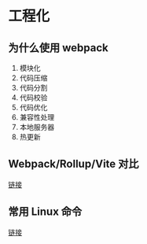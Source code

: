 # 工程化

## 为什么使用 webpack

1. 模块化
2. 代码压缩
3. 代码分割
4. 代码校验
5. 代码优化
6. 兼容性处理
7. 本地服务器
8. 热更新

## Webpack/Rollup/Vite 对比

[链接](https://juejin.cn/post/7097493230572273700?searchId=20231221214358EA579256433B7D0B9706)

## 常用 Linux 命令

[链接](https://juejin.cn/post/7097493230572273700?searchId=20231221214358EA579256433B7D0B9706)